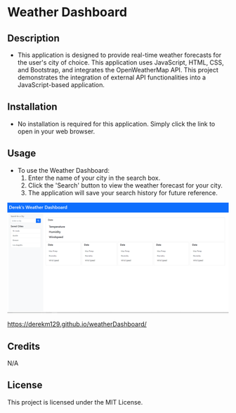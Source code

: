 # Weather Dashboard 

## Description
- This application is designed to provide real-time weather forecasts for the user's city of choice. 
This application uses JavaScript, HTML, CSS, and Bootstrap, and integrates the OpenWeatherMap API.
This project demonstrates the integration of external API functionalities into a JavaScript-based application.

## Installation
- No installation is required for this application. Simply click the link to open in your web browser.

## Usage
- To use the Weather Dashboard:
    1. Enter the name of your city in the search box.
    2. Click the 'Search' button to view the weather forecast for your city.
    3. The application will save your search history for future reference.

![Screenshot](./assets/images/wthrScreenshot.png)

https://derekm129.github.io/weatherDashboard/

## Credits
N/A

## License
This project is licensed under the MIT License.
